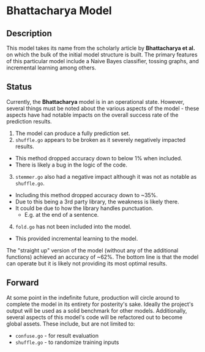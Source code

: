 # Bhattacharya Model

## Description

This model takes its name from the scholarly article by
**Bhattacharya et al.** on which the bulk of the initial model structure is
built. The primary features of this particular model include a Naive Bayes
classifier, tossing graphs, and incremental learning among others.

## Status

Currently, the **Bhattacharya** model is in an operational state. However,
several things must be noted about the various aspects of the model - these
aspects have had notable impacts on the overall success rate of the
prediction results.

1. The model can produce a fully prediction set.
2. `shuffle.go` appears to be broken as it severely negatively
impacted results.
  - This method dropped accuracy down to below 1% when included.
  - There is likely a bug in the logic of the code.
3. `stemmer.go` also had a negative impact although it was not
as notable as `shuffle.go`.
  - Including this method dropped accuracy down to ~35%.
  - Due to this being a 3rd party library, the weakness is
  likely there.
  - It could be due to how the library handles punctuation.
    - E.g. at the end of a sentence.
4. `fold.go` has not been included into the model.
  - This provided incremental learning to the model.

The "straight up" version of the model (without any of the
  additional functions) achieved an accuracy of ~62%. The
  bottom line is that the model can operate but it is likely
  not providing its most optimal results.  

## Forward

At some point in the indefinite future, production will circle
around to complete the model in its entirety for posterity's
sake. Ideally the project's output will be used as a solid
benchmark for other models. Additionally, several aspects of
this model's code will be refactored out to become global
assets. These include, but are not limited to:

- `confuse.go` - for result evaluation
- `shuffle.go` - to randomize training inputs
